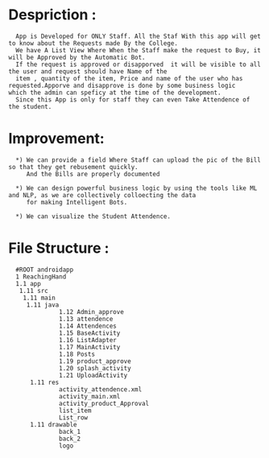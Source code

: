  
# Despriction :
      App is Developed for ONLY Staff. All the Staf With this app will get to know about the Requests made By the College.
      We have A List View Where When the Staff make the request to Buy, it will be Approved by the Automatic Bot.
      If the request is approved or disapporved  it will be visible to all the user and request should have Name of the 
      item , quantity of the item, Price and name of the user who has requested.Apporve and disapprove is done by some business logic           which the admin can speficy at the time of the development.
      Since this App is only for staff they can even Take Attendence of the student.
      
# Improvement:
      *) We can provide a field Where Staff can upload the pic of the Bill so that they get rebusement quickly.
         And the Bills are properly documented
         
      *) We can design powerful business logic by using the tools like ML and NLP, as we are collectively colloecting the data
         for making Intelligent Bots.
      
      *) We can visualize the Student Attendence.
      
# File Structure :
      #ROOT androidapp
      1 ReachingHand
      1.1 app
       1.11 src
        1.11 main
         1.11 java
                  1.12 Admin_approve
                  1.13 attendence
                  1.14 Attendences
                  1.15 BaseActivity
                  1.16 ListAdapter
                  1.17 MainActivity
                  1.18 Posts
                  1.19 product_approve
                  1.20 splash_activity
                  1.21 UploadActivity
          1.11 res
                  activity_attendence.xml
                  activity_main.xml
                  activity_product_Approval
                  list_item
                  List_row
          1.11 drawable
                  back_1
                  back_2
                  logo
                  
                  
            
      
         
   
      
